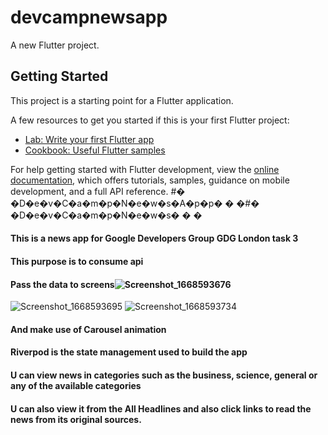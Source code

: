 # devcampnewsapp

A new Flutter project.

## Getting Started

This project is a starting point for a Flutter application.

A few resources to get you started if this is your first Flutter project:

- [Lab: Write your first Flutter app](https://docs.flutter.dev/get-started/codelab)
- [Cookbook: Useful Flutter samples](https://docs.flutter.dev/cookbook)

For help getting started with Flutter development, view the
[online documentation](https://docs.flutter.dev/), which offers tutorials,
samples, guidance on mobile development, and a full API reference.
#� �D�e�v�C�a�m�p�N�e�w�s�A�p�p�
�
�#� �D�e�v�C�a�m�p�N�e�w�s�
�
�

#### This is a news app for Google Developers Group GDG London task 3
#### This purpose is to consume api
#### Pass the data to screens![Screenshot_1668593676](https://user-images.githubusercontent.com/64620590/202153757-ace38adc-2dc2-4a21-85be-00328ed44c60.png)
![Screenshot_1668593695](https://user-images.githubusercontent.com/64620590/202153771-35f22823-e640-48b5-a0bf-a1386cfb59df.png)
![Screenshot_1668593734](https://user-images.githubusercontent.com/64620590/202153778-7d2e524f-0585-47cf-b7e7-d39443945507.png)

#### And make use of Carousel animation
#### Riverpod is the state management used to build the app
#### U can view news in categories such as the business, science, general or any of the available categories
#### U can also view it from the All Headlines and also click links to read the news from its original sources.
